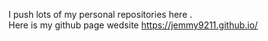  I push lots of my personal repositories here  .   
Here is my github page wedsite https://jemmy9211.github.io/  
